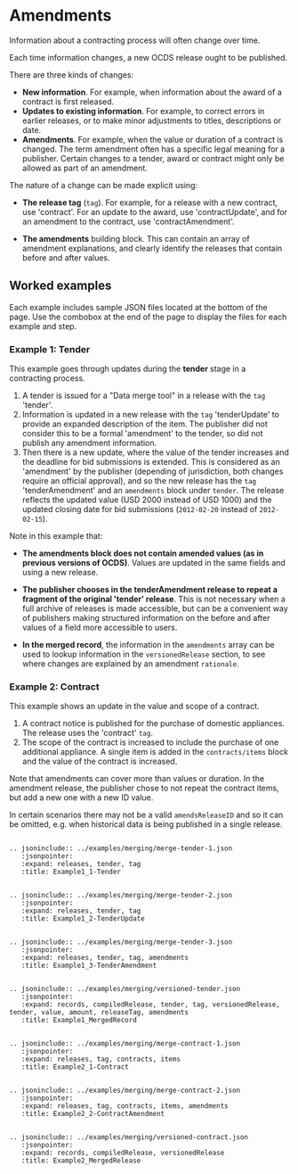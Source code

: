 # Amendments

Information about a contracting process will often change over time.

Each time information changes, a new OCDS release ought to be published. 

There are three kinds of changes:

* **New information**. For example, when information about the award of a contract is first released.
* **Updates to existing information**. For example, to correct errors in earlier releases, or to make minor adjustments to titles, descriptions or date. 
* **Amendments**. For example, when the value or duration of a contract is changed. The term amendment often has a specific legal meaning for a publisher. Certain changes to a tender, award or contract might only be allowed as part of an amendment. 

The nature of a change can be made explicit using:

* **The release tag** (`tag`). For example, for a release with a new contract, use 'contract'. For an update to the award, use 'contractUpdate', and for an amendment to the contract, use 'contractAmendment'. 

* **The amendments** building block. This can contain an array of amendment explanations, and clearly identify the releases that contain before and after values. 

## Worked examples

Each example includes sample JSON files located at the bottom of the page. Use the combobox at the end of the page to display the files for each example and step.

### Example 1: Tender

This example goes through updates during the **tender** stage in a contracting process.

1. A tender is issued for a "Data merge tool" in a release with the `tag` 'tender'. 
2. Information is updated in a new release with the `tag` 'tenderUpdate' to provide an expanded description of the item. The publisher did not consider this to be a formal 'amendment' to the tender, so did not publish any amendment information.
3. Then there is a new update, where the value of the tender increases and the deadline for bid submissions is extended. This is considered as an 'amendment' by the publisher (depending of jurisdiction, both changes require an official approval), and so the new release has the `tag` 'tenderAmendment' and an `amendments` block under `tender`. The release reflects the updated value (USD 2000 instead of USD 1000) and the updated closing date for bid submissions (`2012-02-20` instead of `2012-02-15`).

Note in this example that:

* **The amendments block does not contain amended values (as in previous versions of OCDS)**. Values are updated in the same fields and using a new release. 

* **The publisher chooses in the tenderAmendment release to repeat a fragment of the original 'tender' release**. This is not necessary when a full archive of releases is made accessible, but can be a convenient way of publishers making structured information on the before and after values of a field more accessible to users. 

* **In the merged record**, the information in the `amendments` array can be used to lookup information in the `versionedRelease` section, to see where changes are explained by an amendment `rationale`. 

### Example 2: Contract

This example shows an update in the value and scope of a contract.

1. A contract notice is published for the purchase of domestic appliances. The release uses the 'contract' `tag`.
2. The scope of the contract is increased to include the purchase of one additional appliance. A single item is added in the `contracts/items` block and the value of the contract is increased.

Note that amendments can cover more than values or duration. In the amendment release, the publisher chose to not repeat the contract items, but add a new one with a new ID value.

In certain scenarios there may not be a valid `amendsReleaseID` and so it can be omitted, e.g. when historical data is being published in a single release.

```eval_rst

.. jsoninclude:: ../examples/merging/merge-tender-1.json
   :jsonpointer: 
   :expand: releases, tender, tag
   :title: Example1_1-Tender

```

```eval_rst

.. jsoninclude:: ../examples/merging/merge-tender-2.json
   :jsonpointer: 
   :expand: releases, tender, tag
   :title: Example1_2-TenderUpdate

```

```eval_rst

.. jsoninclude:: ../examples/merging/merge-tender-3.json
   :jsonpointer: 
   :expand: releases, tender, tag, amendments
   :title: Example1_3-TenderAmendment

```

```eval_rst

.. jsoninclude:: ../examples/merging/versioned-tender.json
   :jsonpointer: 
   :expand: records, compiledRelease, tender, tag, versionedRelease, tender, value, amount, releaseTag, amendments
   :title: Example1_MergedRecord

```

```eval_rst

.. jsoninclude:: ../examples/merging/merge-contract-1.json
   :jsonpointer: 
   :expand: releases, tag, contracts, items
   :title: Example2_1-Contract

```

```eval_rst

.. jsoninclude:: ../examples/merging/merge-contract-2.json
   :jsonpointer: 
   :expand: releases, tag, contracts, items, amendments
   :title: Example2_2-ContractAmendment

```

```eval_rst

.. jsoninclude:: ../examples/merging/versioned-contract.json
   :jsonpointer: 
   :expand: records, compiledRelease, versionedRelease
   :title: Example2_MergedRelease

```

